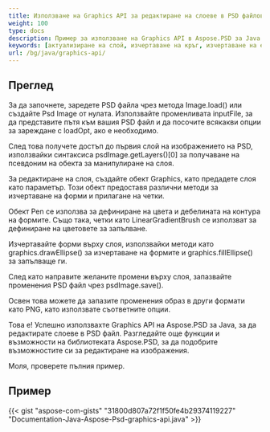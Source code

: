 ```yaml
---
title: Използване на Graphics API за редактиране на слоеве в PSD файлове
weight: 100
type: docs
description: Пример за използване на Graphics API в Aspose.PSD за Java
keywords: [актуализиране на слой, изчертаване на кръг, изчертаване на елипса, изчертаване на запълващ кръг, графика, psd api, java, пример на код]
url: /bg/java/graphics-api/
---
```


## **Преглед**
За да започнете, заредете PSD файла чрез метода Image.load() или създайте Psd Image от нулата. Използвайте променливата inputFile, за да представите пътя към вашия PSD файл и да посочите всякакви опции за зареждане с loadOpt, ако е необходимо.

След това получете достъп до първия слой на изображението на PSD, използвайки синтаксиса psdImage.getLayers()[0] за получаване на псевдоним на обекта за манипулиране на слоя.

За редактиране на слоя, създайте обект Graphics, като предадете слоя като параметър. Този обект предоставя различни методи за изчертаване на форми и прилагане на четки.

Обект Pen се използва за дефиниране на цвета и дебелината на контура на формите. Също така, четки като LinearGradientBrush се използват за дефиниране на цветовете за запълване.

Изчертавайте форми върху слоя, използвайки методи като graphics.drawEllipse() за изчертаване на формите и graphics.fillEllipse() за запълваще ги.

След като направите желаните промени върху слоя, запазвайте променения PSD файл чрез psdImage.save().

Освен това можете да запазите променения образ в други формати като PNG, като използвате съответните опции.

Това е! Успешно използвахте Graphics API на Aspose.PSD за Java, за да редактирате слоеве в PSD файл. Разгледайте още функции и възможности на библиотеката Aspose.PSD, за да подобрите възможностите си за редактиране на изображения.

Моля, проверете пълния пример.

## **Пример**
{{< gist "aspose-com-gists" "31800d807a72f1f50fe4b29374119227" "Documentation-Java-Aspose-Psd-graphics-api.java" >}}